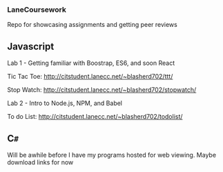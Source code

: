 ### LaneCoursework
Repo for showcasing assignments and getting peer reviews


## Javascript
Lab 1 - Getting familiar with Boostrap, ES6, and soon React

Tic Tac Toe: http://citstudent.lanecc.net/~blasherd702/ttt/

Stop Watch: http://citstudent.lanecc.net/~blasherd702/stopwatch/

Lab 2 - Intro to Node.js, NPM, and Babel

To do List: http://citstudent.lanecc.net/~blasherd702/todolist/


## C`#`
Will be awhile before I have my programs hosted for web viewing. Maybe download links for now
